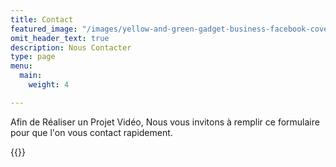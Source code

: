 ```yaml
---
title: Contact
featured_image: "/images/yellow-and-green-gadget-business-facebook-cover.png"
omit_header_text: true
description: Nous Contacter
type: page
menu:
  main:
    weight: 4

---
```

Afin de Réaliser un Projet Vidéo, Nous vous invitons à remplir ce formulaire pour que l'on vous contact rapidement.

{{<form-contact action = "https://example.com">}}